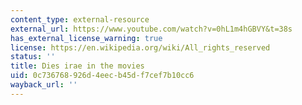 ```yaml
---
content_type: external-resource
external_url: https://www.youtube.com/watch?v=0hL1m4hGBVY&t=38s
has_external_license_warning: true
license: https://en.wikipedia.org/wiki/All_rights_reserved
status: ''
title: Dies irae in the movies
uid: 0c736768-926d-4eec-b45d-f7cef7b10cc6
wayback_url: ''
---
```

